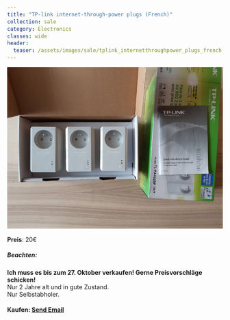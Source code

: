 ```yaml
---
title: "TP-link internet-through-power plugs (French)"
collection: sale
category: Electronics
classes: wide
header: 
  teaser: /assets/images/sale/tplink_internetthroughpower_plugs_french.png
---
```




<a href="">
  <img src="/assets/images/sale/tplink_internetthroughpower_plugs_french.png" alt="TP-link internet-through-power plugs (French)">
</a>

**Preis**: 20€

##### Beachten:
**Ich muss es bis zum 27. Oktober verkaufen! Gerne Preisvorschläge schicken!**<br>
Nur 2 Jahre alt und in gute Zustand.<br>
Nur Selbstabholer.

#### Kaufen: <a href = "mailto:digitaldasler@gmail.com?subject=TP-link internet-through-power plugs (French)">Send Email</a>

